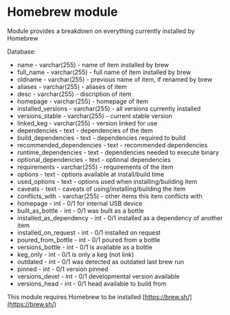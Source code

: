 Homebrew module
==============

Module provides a breakdown on everything currently installed by Homebrew 

Database:
* name - varchar(255) - name of item installed by brew
* full_name - varchar(255) - full name of item installed by brew
* oldname - varchar(255) - previous name of item, if renamed by brew
* aliases - varchar(255) - aliases of item
* desc - varchar(255) - discription of item
* homepage - varchar(255) - homepage of item
* installed_versions - varchar(255) - all versions currently installed
* versions_stable - varchar(255) - current stable version
* linked_keg - varchar(255) - version linked for use
* dependencies - text - dependencies of the item
* build_dependencies - text - dependencies required to build
* recommended_dependencies - text - recommended dependencies
* runtime_dependencies - text - dependencies needed to execute binary
* optional_dependencies - text - optional dependencies
* requirements - varchar(255) - requirements of the item
* options - text - options available at install/build time
* used_options - text - options used when installing/building item
* caveats - text - caveats of using/installing/building the item
* conflicts_with - varchar(255) - other items this item conflicts with
* homepage - int - 0/1 for internal USB device
* built_as_bottle - int - 0/1 was built as a bottle
* installed_as_dependency - int - 0/1 installed as a dependency of another item
* installed_on_request - int - 0/1 installed on request
* poured_from_bottle - int - 0/1 poured from a bottle
* versions_bottle - int - 0/1 is available as a bottle
* keg_only - int - 0/1 is only a keg (not link)
* outdated - int - 0/1 was detected as outdated last brew run
* pinned - int - 0/1 version pinned
* versions_devel - int - 0/1 developmental version available
* versions_head - int - 0/1 head available to build from 



This module requires Homebrew to be installed [https://brew.sh/](https://brew.sh/)